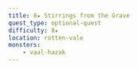 ```yaml
---
title: 8★ Stirrings from the Grave
quest_type: optional-quest
difficulty: 8★
location: rotten-vale
monsters:
    - vaal-hazak
---
```

